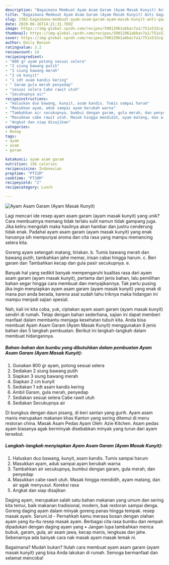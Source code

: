 ```yaml
---
description: "Bagaimana Membuat Ayam Asam Garam (Ayam Masak Kunyit) Anti Gagal"
title: "Bagaimana Membuat Ayam Asam Garam (Ayam Masak Kunyit) Anti Gagal"
slug: 2382-bagaimana-membuat-ayam-asam-garam-ayam-masak-kunyit-anti-gagal
date: 2020-06-16T14:21:31.769Z
image: https://img-global.cpcdn.com/recipes/59012961abbac7a1/751x532cq70/ayam-asam-garam-ayam-masak-kunyit-foto-resep-utama.jpg
thumbnail: https://img-global.cpcdn.com/recipes/59012961abbac7a1/751x532cq70/ayam-asam-garam-ayam-masak-kunyit-foto-resep-utama.jpg
cover: https://img-global.cpcdn.com/recipes/59012961abbac7a1/751x532cq70/ayam-asam-garam-ayam-masak-kunyit-foto-resep-utama.jpg
author: Emily Benson
ratingvalue: 3.2
reviewcount: 14
recipeingredient:
- "800 gr ayam potong sesuai selera"
- "2 siung bawang putih"
- "3 siung bawang merah"
- "2 cm kunyit"
- "1 sdt asam kandis kering"
- " Garam gula merah penyedap"
- "sesuai selera Cabe rawit utuh"
- "Secukupnya air"
recipeinstructions:
- "Haluskan duo bawang, kunyit, asam kandis. Tumis sampai harum"
- "Masukkan ayam, aduk sampai ayam berubah warna"
- "Tambahkan air secukupnya, bumbui dengan garam, gula merah, dan penyedap"
- "Masukkan cabe rawit utuh. Masak hingga mendidih, ayam matang, dan air agak menyusut. Koreksi rasa"
- "Angkat dan siap disajikan"
categories:
- Resep
tags:
- ayam
- asam
- garam

katakunci: ayam asam garam 
nutrition: 156 calories
recipecuisine: Indonesian
preptime: "PT31M"
cooktime: "PT38M"
recipeyield: "2"
recipecategory: Lunch

---
```



![Ayam Asam Garam (Ayam Masak Kunyit)](https://img-global.cpcdn.com/recipes/59012961abbac7a1/751x532cq70/ayam-asam-garam-ayam-masak-kunyit-foto-resep-utama.jpg)

Lagi mencari ide resep ayam asam garam (ayam masak kunyit) yang unik? Cara membuatnya memang tidak terlalu sulit namun tidak gampang juga. Jika keliru mengolah maka hasilnya akan hambar dan justru cenderung tidak enak. Padahal ayam asam garam (ayam masak kunyit) yang enak harusnya sih mempunyai aroma dan cita rasa yang mampu memancing selera kita.

Goreng ayam setengah matang, tiriskan. b. Tumis bawang merah dan bawang putih, tambahkan jahe memar, irisan cabai hingga harum. c. Beri garam dan Tambahkan kecap dan gula pasir secukupnya. e.

Banyak hal yang sedikit banyak mempengaruhi kualitas rasa dari ayam asam garam (ayam masak kunyit), pertama dari jenis bahan, lalu pemilihan bahan segar hingga cara membuat dan menyajikannya. Tak perlu pusing jika ingin menyiapkan ayam asam garam (ayam masak kunyit) yang enak di mana pun anda berada, karena asal sudah tahu triknya maka hidangan ini mampu menjadi sajian spesial.


Nah, kali ini kita coba, yuk, ciptakan ayam asam garam (ayam masak kunyit) sendiri di rumah. Tetap dengan bahan sederhana, sajian ini dapat memberi manfaat dalam membantu menjaga kesehatan tubuh kita. Anda bisa membuat Ayam Asam Garam (Ayam Masak Kunyit) menggunakan 8 jenis bahan dan 5 langkah pembuatan. Berikut ini langkah-langkah dalam membuat hidangannya.

<!--inarticleads1-->

##### Bahan-bahan dan bumbu yang dibutuhkan dalam pembuatan Ayam Asam Garam (Ayam Masak Kunyit):

1. Gunakan 800 gr ayam, potong sesuai selera
1. Sediakan 2 siung bawang putih
1. Siapkan 3 siung bawang merah
1. Siapkan 2 cm kunyit
1. Sediakan 1 sdt asam kandis kering
1. Ambil  Garam, gula merah, penyedap
1. Sediakan sesuai selera Cabe rawit utuh
1. Sediakan Secukupnya air


Di bungkus dengan daun pisang, di beri santan yang gurih. Ayam asam manis merupakan makanan khas Kanton yang sering ditemui di menu restoran china. Masak Asam Pedas Ayam Oleh: Azie Kitchen. Asam pedas ayam biasanya agak berminyak disebabkan minyak yang turun dari ayam tersebut. 

<!--inarticleads2-->

##### Langkah-langkah menyiapkan Ayam Asam Garam (Ayam Masak Kunyit):

1. Haluskan duo bawang, kunyit, asam kandis. Tumis sampai harum
1. Masukkan ayam, aduk sampai ayam berubah warna
1. Tambahkan air secukupnya, bumbui dengan garam, gula merah, dan penyedap
1. Masukkan cabe rawit utuh. Masak hingga mendidih, ayam matang, dan air agak menyusut. Koreksi rasa
1. Angkat dan siap disajikan


Daging ayam, merupakan salah satu bahan makanan yang umum dan sering kita temui, baik makanan tradisional, modern, bak restoran sampai denga. Goreng daging ayam dalam minyak goreng panas hingga tempak. resep masak ayam. Seruni.id - Pernahkah kamu merasa bosan dengan olahan ayam yang itu-itu resep masak ayam. Berbagai cita rasa bumbu dan rempah dipadukan dengan daging ayam yang • Jangan lupa tambahkan merica bubuk, garam, gula, air asam jawa, kecap manis, lengkuas dan jahe. Sebenarnya ada banyak cara nak masak ayam masak lemak ni. 

Bagaimana? Mudah bukan? Itulah cara membuat ayam asam garam (ayam masak kunyit) yang bisa Anda lakukan di rumah. Semoga bermanfaat dan selamat mencoba!

